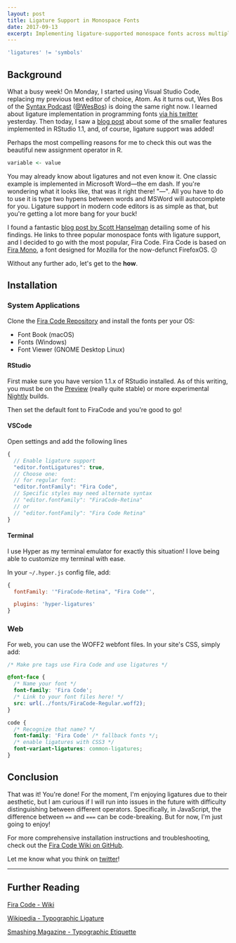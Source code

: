 ```yaml
---
layout: post
title: Ligature Support in Monospace Fonts
date: 2017-09-13
excerpt: Implementing ligature-supported monospace fonts across multiple platforms.
---
```


<div class="has-text-centered">

```r
'ligatures' != 'symbols'
```

</div>

## Background

What a busy week! On Monday, I started using Visual Studio Code, replacing my previous text editor of choice, Atom. As it turns out, Wes Bos of the [Syntax Podcast](https://syntax.fm/) ([@WesBos](https://twitter.com/wesbos)) is doing the same right now. I learned about <span class="hover-text" title="from Latin: ligatus, 'bound'">ligature</span> implementation in programming fonts [via his twitter](https://twitter.com/kiliman/status/907709797193134082) yesterday. Then today, I saw a [blog post](https://blog.rstudio.com/2017/09/13/rstudio-v1.1---the-little-things/) about some of the smaller features implemented in RStudio 1.1, and, of course, ligature support was added! 

Perhaps the most compelling reasons for me to check this out was the beautiful new assignment operator in R.
```r
variable <- value
```

You may already know about ligatures and not even know it.  One classic example is implemented in Microsoft Word&mdash;the em dash. If you're wondering what it looks like, that was it right there! "&mdash;". All you have to do to use it is type two hypens between words and MSWord will autocomplete for you. Ligature support in modern code editors is as simple as that, but you're getting a lot more bang for your buck!

I found a fantastic [blog post by Scott Hanselman](https://www.hanselman.com/blog/MonospacedProgrammingFontsWithLigatures.aspx) detailing some of his findings. He links to three popular monospace fonts with ligature support, and I decided to go with the most popular, Fira Code. Fira Code is based on [Fira Mono](https://fonts.google.com/specimen/Fira+Mono), a font designed for Mozilla for the now-defunct FirefoxOS. 😕

Without any further ado, let's get to the **how**. 

## Installation

### System Applications

Clone the [Fira Code Repository](https://github.com/tonsky/FiraCode) and install the fonts per your OS:  
- Font Book (macOS)
- Fonts (Windows) 
- Font Viewer (GNOME Desktop Linux)

#### RStudio

First make sure you have version 1.1.x of RStudio installed. As of this writing, you must be on the [Preview](https://www.rstudio.com/products/rstudio/download/preview/) (really quite stable) or more experimental [Nightly](https://dailies.rstudio.com/) builds.  

Then set the default font to FiraCode and you're good to go!

#### VSCode

Open settings and add the following lines
```js
{
  // Enable ligature support
  "editor.fontLigatures": true,
  // Choose one:
  // for regular font:
  "editor.fontFamily": "Fira Code",
  // Specific styles may need alternate syntax
  // "editor.fontFamily": "FiraCode-Retina"
  // or
  // "editor.fontFamily": "Fira Code Retina"
}
```

#### Terminal 

I use Hyper as my terminal emulator for exactly this situation! I love being able to customize my terminal with ease.

In your `~/.hyper.js` config file, add:
```js
{
  fontFamily: '"FiraCode-Retina", "Fira Code"',

  plugins: 'hyper-ligatures'
}
```

### Web

For web, you can use the WOFF2 webfont files. In your site's CSS, simply add:

```css
/* Make pre tags use Fira Code and use ligatures */

@font-face {
  /* Name your font */
  font-family: 'Fira Code';
  /* Link to your font files here! */
  src: url(../fonts/FiraCode-Regular.woff2);
}

code {
  /* Recognize that name? */
  font-family: 'Fira Code' /* fallback fonts */;
  /* enable ligatures with CSS3 */
  font-variant-ligatures: common-ligatures;
}
```

## Conclusion

That was it! You're done! For the moment, I'm enjoying ligatures due to their aesthetic, but I am curious if I will run into issues in the future with difficulty distinguishing between different operators. Specifically, in JavaScript, the difference between `==` and `===` can be <span class="hover-text" title="the double equals operator performs type-coercion, triple equals does not.">code-breaking</span>. But for now, I'm just going to enjoy!

For more comprehensive installation instructions and troubleshooting, check out the [Fira Code Wiki on GitHub](https://github.com/tonsky/FiraCode/wiki). 

Let me know what you think on [twitter](https://twitter.com/samhinshaw)!

*****

## Further Reading

[Fira Code - Wiki](https://github.com/tonsky/FiraCode/wiki)

[Wikipedia - Typographic Ligature](https://en.wikipedia.org/wiki/Typographic_ligature)

[Smashing Magazine - Typographic Etiquette](https://www.smashingmagazine.com/2011/08/mind-your-en-and-em-dashes-typographic-etiquette/)